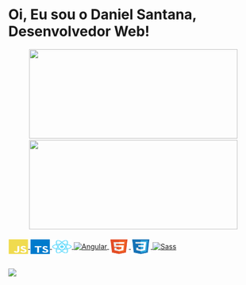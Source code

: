 # Oi, Eu sou o Daniel Santana, Desenvolvedor Web!
<div align="center">
  <a href="https://github.com/DanieruStark">
  <img height="180em" width="420em" src="https://github-readme-stats.vercel.app/api?username=DanieruStark&show_icons=true&theme=dracula&include_all_commits=true&count_private=true&PAT_1"/>
  <img height="180em" width="420em" src="https://github-readme-stats.vercel.app/api/top-langs/?username=DanieruStark&layout=compact&langs_count=7&theme=dracula&PAT_1"/>
</div>
<div style="display: inline_block"><br>
  <img align="center" alt="Js" height="30" width="40" src="https://raw.githubusercontent.com/devicons/devicon/master/icons/javascript/javascript-plain.svg">
  <img align="center" alt="Ts" height="30" width="40" src="https://raw.githubusercontent.com/devicons/devicon/master/icons/typescript/typescript-plain.svg">
  <img align="center" alt="React" height="30" width="40" src="https://raw.githubusercontent.com/devicons/devicon/master/icons/react/react-original.svg">
  <img align="center" alt="Angular" height="30" width="40" src="https://cdn.jsdelivr.net/gh/devicons/devicon/icons/angularjs/angularjs-original.svg" />
  <img align="center" alt="HTML" height="30" width="40" src="https://raw.githubusercontent.com/devicons/devicon/master/icons/html5/html5-original.svg">
  <img align="center" alt="CSS" height="30" width="40" src="https://raw.githubusercontent.com/devicons/devicon/master/icons/css3/css3-original.svg">
  <img align="center" alt="Sass" height="30" width="40" src="https://cdn.jsdelivr.net/gh/devicons/devicon/icons/sass/sass-original.svg" />
</div>

##

<div>
  <a href="https://www.linkedin.com/in/danielsantanasilva/" target="_blank"><img src="https://img.shields.io/badge/-LinkedIn-%230077B5?style=for-the-   badge&logo=linkedin&logoColor=white" target="_blank"></a>
</div>
